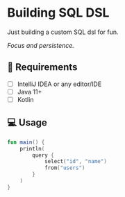 # Building SQL DSL

Just building a custom SQL dsl for fun.

*Focus and persistence.*

## :dart: Requirements

- [ ] IntelliJ IDEA or any editor/IDE
- [ ] Java 11+
- [ ] Kotlin

## :computer: Usage

```kotlin
fun main() {
    println(
        query {
            select("id", "name")
            from("users")
        }
    )
}
```
